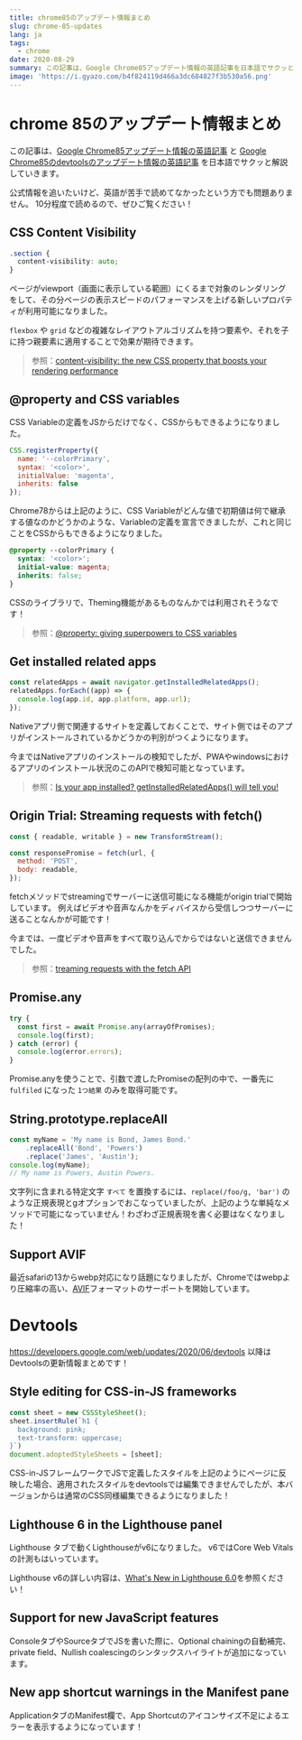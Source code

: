 ```yaml
---
title: chrome85のアップデート情報まとめ
slug: chrome-85-updates
lang: ja
tags:
  - chrome
date: 2020-08-29
summary: この記事は、Google Chrome85アップデート情報の英語記事を日本語でサクッと解説していきます。公式情報を追いたいけど、英語が苦手で読めてなかったという方でも問題ありません。
image: 'https://i.gyazo.com/b4f824119d466a3dc684827f3b530a56.png'
---
```


# chrome 85のアップデート情報まとめ

この記事は、[Google Chrome85アップデート情報の英語記事](https://developers.google.com/web/updates/2020/08/nic85) と [Google Chrome85のdevtoolsのアップデート情報の英語記事](https://developers.google.com/web/updates/2020/06/devtools) を日本語でサクッと解説していきます。

公式情報を追いたいけど、英語が苦手で読めてなかったという方でも問題ありません。
10分程度で読めるので、ぜひご覧ください！

## CSS Content Visibility

```css
.section {
  content-visibility: auto;
}
```

ページがviewport（画面に表示している範囲）にくるまで対象のレンダリングをして、その分ページの表示スピードのパフォーマンスを上げる新しいプロパティが利用可能になりました。

`flexbox` や `grid` などの複雑なレイアウトアルゴリズムを持つ要素や、それを子に持つ親要素に適用することで効果が期待できます。

> 参照：[content-visibility: the new CSS property that boosts your rendering performance](https://web.dev/content-visibility/)

## @property and CSS variables

CSS Variableの定義をJSからだけでなく、CSSからもできるようになりました。

```js
CSS.registerProperty({
  name: '--colorPrimary',
  syntax: '<color>',
  initialValue: 'magenta',
  inherits: false
});
```

Chrome78からは上記のように、CSS Variableがどんな値で初期値は何で継承する値なのかどうかのような、Variableの定義を宣言できましたが、これと同じことをCSSからもできるようになりました。

```css
@property --colorPrimary {
  syntax: '<color>';
  initial-value: magenta;
  inherits: false;
}
```

CSSのライブラリで、Theming機能があるものなんかでは利用されそうなです！

> 参照：[@property: giving superpowers to CSS variables](https://web.dev/at-property/)

## Get installed related apps

```js
const relatedApps = await navigator.getInstalledRelatedApps();
relatedApps.forEach((app) => {
  console.log(app.id, app.platform, app.url);
});
```

Nativeアプリ側で関連するサイトを定義しておくことで、サイト側ではそのアプリがインストールされているかどうかの判別がつくようになります。

今まではNativeアプリのインストールの検知でしたが、PWAやwindowsにおけるアプリのインストール状況のこのAPIで検知可能となっています。


> 参照：[Is your app installed? getInstalledRelatedApps() will tell you!](https://web.dev/get-installed-related-apps/)

## Origin Trial: Streaming requests with fetch()

```js
const { readable, writable } = new TransformStream();

const responsePromise = fetch(url, {
  method: 'POST',
  body: readable,
});
```

fetchメソッドでstreamingでサーバーに送信可能になる機能がorigin trialで開始しています。
例えばビデオや音声なんかをディバイスから受信しつつサーバーに送ることなんかが可能です！

今までは、一度ビデオや音声をすべて取り込んでからではないと送信できませんでした。

> 参照：[treaming requests with the fetch API](https://web.dev/fetch-upload-streaming/)

## Promise.any

```js
try {
  const first = await Promise.any(arrayOfPromises);
  console.log(first);
} catch (error) {
  console.log(error.errors);
}
```

Promise.anyを使うことで、引数で渡したPromiseの配列の中で、一番先に `fulfiled` になった `1つ結果` のみを取得可能です。

## String.prototype.replaceAll

```js
const myName = 'My name is Bond, James Bond.'
    .replaceAll('Bond', 'Powers')
    .replace('James', 'Austin');
console.log(myName);
// My name is Powers, Austin Powers.
```

文字列に含まれる特定文字 `すべて` を置換するには、`replace(/foo/g, 'bar')` のような正規表現とgオプションでおこなっていましたが、上記のような単純なメソッドで可能になっていません！わざわざ正規表現を書く必要はなくなりました！

## Support AVIF

最近safariの13からwebp対応になり話題になりましたが、Chromeではwebpより圧縮率の高い、[AVIF](https://aomediacodec.github.io/av1-avif/)フォーマットのサーポートを開始しています。

# Devtools

https://developers.google.com/web/updates/2020/06/devtools
以降はDevtoolsの更新情報まとめです！

## Style editing for CSS-in-JS frameworks

```js
const sheet = new CSSStyleSheet();
sheet.insertRule(`h1 {
  background: pink;
  text-transform: uppercase;
}`)
document.adoptedStyleSheets = [sheet];
```

CSS-in-JSフレームワークでJSで定義したスタイルを上記のようにページに反映した場合、適用されたスタイルをdevtoolsでは編集できませんでしたが、本バージョンからは通常のCSS同様編集できるようになりました！

## Lighthouse 6 in the Lighthouse panel

Lighthouse タブで動くLighthouseがv6になりました。
v6ではCore Web Vitalsの計測もはいっています。

Lighthouse v6の詳しい内容は、[What's New in Lighthouse 6.0](https://web.dev/lighthouse-whats-new-6.0/)を参照ください！

## Support for new JavaScript features

ConsoleタブやSourceタブでJSを書いた際に、Optional chainingの自動補完、private field、Nullish coalescingのシンタックスハイライトが追加になっています。

## New app shortcut warnings in the Manifest pane

ApplicationタブのManifest欄で、App Shortcutのアイコンサイズ不足によるエラーを表示するようになっています！


